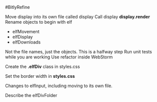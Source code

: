 #BitlyRefine

Move display into its own file called display
Call display **display.render**
Rename objects to begin with elf

* elfMovement
* elfDisplay
* elfDownloads

Not the file names, just the objects. 
This is a halfway step
Run unit tests while you are working
Use refactor inside WebStorm


Create the **.elfDiv** class in styles.css

Set the border width in **styles.css**

Changes to elfInput, including moving to its own file.

Describe the elfDivFolder
